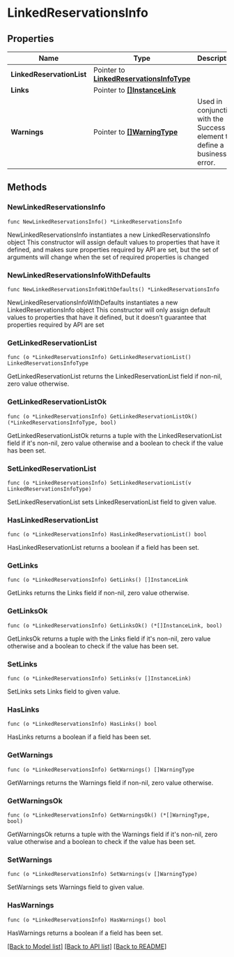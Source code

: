 # LinkedReservationsInfo

## Properties

Name | Type | Description | Notes
------------ | ------------- | ------------- | -------------
**LinkedReservationList** | Pointer to [**LinkedReservationsInfoType**](LinkedReservationsInfoType.md) |  | [optional] 
**Links** | Pointer to [**[]InstanceLink**](InstanceLink.md) |  | [optional] 
**Warnings** | Pointer to [**[]WarningType**](WarningType.md) | Used in conjunction with the Success element to define a business error. | [optional] 

## Methods

### NewLinkedReservationsInfo

`func NewLinkedReservationsInfo() *LinkedReservationsInfo`

NewLinkedReservationsInfo instantiates a new LinkedReservationsInfo object
This constructor will assign default values to properties that have it defined,
and makes sure properties required by API are set, but the set of arguments
will change when the set of required properties is changed

### NewLinkedReservationsInfoWithDefaults

`func NewLinkedReservationsInfoWithDefaults() *LinkedReservationsInfo`

NewLinkedReservationsInfoWithDefaults instantiates a new LinkedReservationsInfo object
This constructor will only assign default values to properties that have it defined,
but it doesn't guarantee that properties required by API are set

### GetLinkedReservationList

`func (o *LinkedReservationsInfo) GetLinkedReservationList() LinkedReservationsInfoType`

GetLinkedReservationList returns the LinkedReservationList field if non-nil, zero value otherwise.

### GetLinkedReservationListOk

`func (o *LinkedReservationsInfo) GetLinkedReservationListOk() (*LinkedReservationsInfoType, bool)`

GetLinkedReservationListOk returns a tuple with the LinkedReservationList field if it's non-nil, zero value otherwise
and a boolean to check if the value has been set.

### SetLinkedReservationList

`func (o *LinkedReservationsInfo) SetLinkedReservationList(v LinkedReservationsInfoType)`

SetLinkedReservationList sets LinkedReservationList field to given value.

### HasLinkedReservationList

`func (o *LinkedReservationsInfo) HasLinkedReservationList() bool`

HasLinkedReservationList returns a boolean if a field has been set.

### GetLinks

`func (o *LinkedReservationsInfo) GetLinks() []InstanceLink`

GetLinks returns the Links field if non-nil, zero value otherwise.

### GetLinksOk

`func (o *LinkedReservationsInfo) GetLinksOk() (*[]InstanceLink, bool)`

GetLinksOk returns a tuple with the Links field if it's non-nil, zero value otherwise
and a boolean to check if the value has been set.

### SetLinks

`func (o *LinkedReservationsInfo) SetLinks(v []InstanceLink)`

SetLinks sets Links field to given value.

### HasLinks

`func (o *LinkedReservationsInfo) HasLinks() bool`

HasLinks returns a boolean if a field has been set.

### GetWarnings

`func (o *LinkedReservationsInfo) GetWarnings() []WarningType`

GetWarnings returns the Warnings field if non-nil, zero value otherwise.

### GetWarningsOk

`func (o *LinkedReservationsInfo) GetWarningsOk() (*[]WarningType, bool)`

GetWarningsOk returns a tuple with the Warnings field if it's non-nil, zero value otherwise
and a boolean to check if the value has been set.

### SetWarnings

`func (o *LinkedReservationsInfo) SetWarnings(v []WarningType)`

SetWarnings sets Warnings field to given value.

### HasWarnings

`func (o *LinkedReservationsInfo) HasWarnings() bool`

HasWarnings returns a boolean if a field has been set.


[[Back to Model list]](../README.md#documentation-for-models) [[Back to API list]](../README.md#documentation-for-api-endpoints) [[Back to README]](../README.md)


